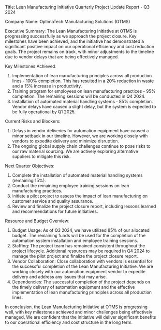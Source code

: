  Title: Lean Manufacturing Initiative Quarterly Project Update Report - Q3 2024

Company Name: OptimaTech Manufacturing Solutions (OTMS)

Executive Summary:
The Lean Manufacturing Initiative at OTMS is progressing successfully as we approach the project closure. Key milestones have been achieved, and the initiative has demonstrated a significant positive impact on our operational efficiency and cost reduction goals. The project remains on track, with minor adjustments to the timeline due to vendor delays that are being effectively managed.

Key Milestones Achieved:
1. Implementation of lean manufacturing principles across all production lines - 100% completion. This has resulted in a 20% reduction in waste and a 15% increase in productivity.
2. Training program for employees on lean manufacturing practices - 95% completion. The remaining sessions will be conducted in Q4 2024.
3. Installation of automated material handling systems - 85% completion. Vendor delays have caused a slight delay, but the system is expected to be fully operational by Q1 2025.

Current Risks and Blockers:
1. Delays in vendor deliveries for automation equipment have caused a minor setback in our timeline. However, we are working closely with vendors to expedite delivery and minimize disruption.
2. The ongoing global supply chain challenges continue to pose risks to our raw material sourcing. We are actively exploring alternative suppliers to mitigate this risk.

Next Quarter Objectives:
1. Complete the installation of automated material handling systems (remaining 15%).
2. Conduct the remaining employee training sessions on lean manufacturing practices.
3. Initiate a pilot project to assess the impact of lean manufacturing on customer service and quality assurance.
4. Review and finalize the project closure report, including lessons learned and recommendations for future initiatives.

Resource and Budget Overview:
1. Budget Usage: As of Q3 2024, we have utilized 85% of our allocated budget. The remaining funds will be used for the completion of the automation system installation and employee training sessions.
2. Staffing: The project team has remained consistent throughout the project lifecycle. Additional resources may be required in Q4 2024 to manage the pilot project and finalize the project closure report.
3. Vendor Collaboration: Close collaboration with vendors is essential for the successful completion of the Lean Manufacturing Initiative. We are working closely with our automation equipment vendor to expedite delivery and address any issues that may arise.
4. Dependencies: The successful completion of the project depends on the timely delivery of automation equipment and the effective implementation of lean manufacturing principles across all production lines.

In conclusion, the Lean Manufacturing Initiative at OTMS is progressing well, with key milestones achieved and minor challenges being effectively managed. We are confident that the initiative will deliver significant benefits to our operational efficiency and cost structure in the long term.